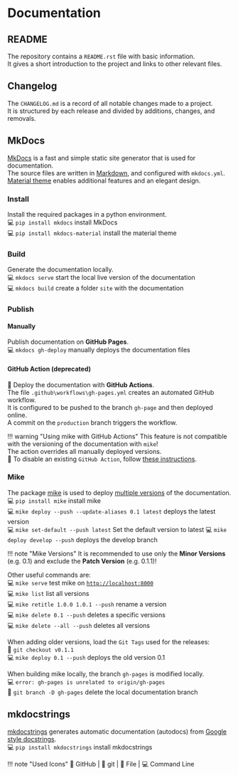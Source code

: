 # Documentation

## README

The repository contains a `README.rst` file with basic information. <br>
It gives a short introduction to the project and links to other relevant files.

## Changelog

The `CHANGELOG.md` is a record of all notable changes made to a project. <br>
It is structured by each release and divided by additions, changes, and removals. <br>

## MkDocs

[MkDocs](https://www.mkdocs.org/) is a fast and simple static site generator that is used for documentation. <br>
The source files are written in [Markdown](https://www.markdownguide.org/cheat-sheet/), and configured with `mkdocs.yml`. <br>
[Material theme](https://squidfunk.github.io/mkdocs-material/) enables
additional features and an elegant design. <br>

### Install

Install the required packages in a python environment. <br>
💻 `pip install mkdocs` install MkDocs <br>
💻 `pip install mkdocs-material` install the material theme

### Build

Generate the documentation locally. <br>
💻 `mkdocs serve` start the local live version of the documentation <br>
💻 `mkdocs build` create a folder `site` with the documentation

### Publish

#### Manually

Publish documentation on **GitHub Pages**. <br>
💻 `mkdocs gh-deploy` manually deploys the documentation files

#### GitHub Action (deprecated)

🐙 Deploy the documentation with **GitHub Actions**. <br>
The file `.github\workflows\gh-pages.yml` creates an automated GitHub workflow. <br>
It is configured to be pushed to the branch `gh-page` and then deployed online. <br>
A commit on the `production` branch triggers the workflow.

!!! warning "Using mike with GitHub Actions"
    This feature is not compatible with the versioning of the documentation with `mike`! <br>
    The action overrides all manually deployed versions. <br>
    🐙 To disable an existing `GitHub Action`, follow [these instructions](https://docs.github.com/de/enterprise-cloud@latest/actions/using-workflows/disabling-and-enabling-a-workflow).

### Mike

The package [mike](https://github.com/jimporter/mike) is used to deploy [multiple versions](https://squidfunk.github.io/mkdocs-material/setup/setting-up-versioning/?h=versioning) of the documentation.<br>
💻 `pip install mike` install mike <br>
💻 `mike deploy --push --update-aliases 0.1 latest` deploys the latest version <br>
💻 `mike set-default --push latest` Set the default version to latest
💻 `mike deploy develop --push` deploys the develop branch

!!! note "Mike Versions"
    It is recommended to use only the **Minor Versions** (e.g. 0.1) and exclude the **Patch Version** (e.g. 0.1.1)!

Other useful commands are: <br>
💻 `mike serve` test mike on [`http://localhost:8000`](http://localhost:8000) <br>
💻 `mike list` list all versions <br>
💻 `mike retitle 1.0.0 1.0.1 --push` rename a version <br>
💻 `mike delete 0.1 --push` deletes a specific versions <br>
💻 `mike delete --all --push` deletes all versions

When adding older versions, load the `Git Tags` used for the releases: <br>
💠 `git checkout v0.1.1` <br>
💻 `mike deploy 0.1 --push` deploys the old version 0.1

When building mike locally, the branch `gh-pages` is modified locally. <br>
💻 `error: gh-pages is unrelated to origin/gh-pages` <br>
💠 `git branch -D gh-pages` delete the local documentation branch

## mkdocstrings

[mkdocstrings](https://mkdocstrings.github.io/) generates automatic
documentation (autodocs) from [Google style docstrings](https://sphinxcontrib-napoleon.readthedocs.io/en/latest/example_google.html). <br>
💻 `pip install mkdocstrings` install mkdocstrings

!!! note "Used Icons"
    🐙 GitHub | 💠 git | 📝 File | 💻 Command Line
